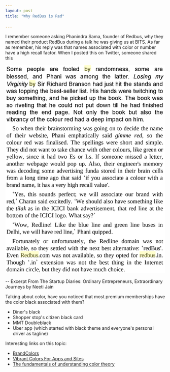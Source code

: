 ```yaml
---
layout: post
title: "Why RedBus is Red"

---
```


I remember someone asking Phanindra Sama, founder of Redbus, why they named their product RedBus during a talk he was giving us at BITS. As far as remember, his reply was that names associated with color or number have a high recall factor. When I posted this on Twitter, someone shared this

![Redbus red](/assets/img/redbus_red.png)

-- Excerpt From The Startup Diaries: Ordinary Entrepreneurs, Extraordinary Journeys by Neeti Jain

Talking about color, have you noticed that most premium memberships have the color black associated with them?
- Diner's black
- Shopper stop's citizen black card
- MMT Doubleblack
- Uber app (which started with black theme and everyone's personal driver as tagline)

Interesting links on this topic:
- [BrandColors](http://brandcolors.net/)
- [Vibrant Colors For Apps and Sites](https://uxplanet.org/vibrant-colors-for-apps-and-sites-ee488953de55#.70ypgq8m3)
- [The fundamentals of understanding color theory](https://99designs.com/blog/tips/the-7-step-guide-to-understanding-color-theory/)
